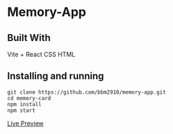 # Memory-App

## Built With
Vite + React
CSS
HTML

## Installing and running
```
git clone https://github.com/bbm2910/memory-app.git
cd memory-card
npm install
npm start
```

[Live Preview](https://earnest-malabi-d7f4f2.netlify.app)
